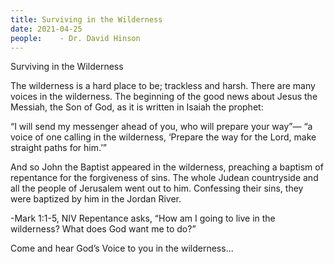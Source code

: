 ```yaml
---
title: Surviving in the Wilderness
date: 2021-04-25
people:    - Dr. David Hinson
---
```


Surviving in the Wilderness

The wilderness is a hard place to be; trackless and harsh. 
There are many voices in the wilderness.
The beginning of the good news about Jesus the Messiah, the Son of God, as it is written in Isaiah the prophet:

“I will send my messenger ahead of you, who will prepare your way”—
“a voice of one calling in the wilderness, ‘Prepare the way for the Lord, make straight paths for him.’”

And so John the Baptist appeared in the wilderness, preaching a baptism of repentance for the forgiveness of sins. The whole Judean countryside and all the people of Jerusalem went out to him. Confessing their sins, they were baptized by him in the Jordan River.

-Mark 1:1-5, NIV
Repentance asks, “How am I going to live in the wilderness? What does God want me to do?”

Come and hear God’s Voice to you in the wilderness…
